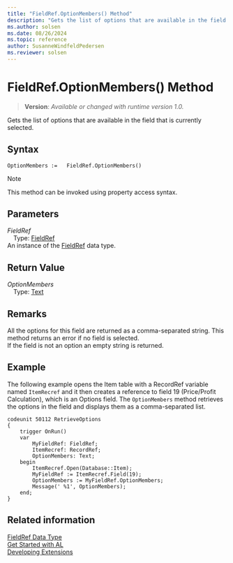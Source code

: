 ```yaml
---
title: "FieldRef.OptionMembers() Method"
description: "Gets the list of options that are available in the field that is currently selected."
ms.author: solsen
ms.date: 08/26/2024
ms.topic: reference
author: SusanneWindfeldPedersen
ms.reviewer: solsen
---
```

[//]: # (START>DO_NOT_EDIT)
[//]: # (IMPORTANT:Do not edit any of the content between here and the END>DO_NOT_EDIT.)
[//]: # (Any modifications should be made in the .xml files in the ModernDev repo.)
# FieldRef.OptionMembers() Method
> **Version**: _Available or changed with runtime version 1.0._

Gets the list of options that are available in the field that is currently selected.


## Syntax
```AL
OptionMembers :=   FieldRef.OptionMembers()
```
> [!NOTE]
> This method can be invoked using property access syntax.
## Parameters
*FieldRef*  
&emsp;Type: [FieldRef](fieldref-data-type.md)  
An instance of the [FieldRef](fieldref-data-type.md) data type.  

## Return Value
*OptionMembers*  
&emsp;Type: [Text](../text/text-data-type.md)  



[//]: # (IMPORTANT: END>DO_NOT_EDIT)

## Remarks

All the options for this field are returned as a comma-separated string. This method returns an error if no field is selected.  
If the field is not an option an empty string is returned.
  
## Example

The following example opens the Item table with a RecordRef variable named `ItemRecref` and it then creates a reference to field 19 \(Price/Profit Calculation\), which is an Options field. The `OptionMembers` method retrieves the options in the field and displays them as a comma-separated list.

```al
codeunit 50112 RetrieveOptions
{
    trigger OnRun()
    var
        MyFieldRef: FieldRef;
        ItemRecref: RecordRef;
        OptionMembers: Text;
    begin
        ItemRecref.Open(Database::Item);
        MyFieldRef := ItemRecref.Field(19);
        OptionMembers := MyFieldRef.OptionMembers;
        Message(' %1', OptionMembers);
    end;
}
```

## Related information
[FieldRef Data Type](fieldref-data-type.md)  
[Get Started with AL](../../devenv-get-started.md)  
[Developing Extensions](../../devenv-dev-overview.md)
